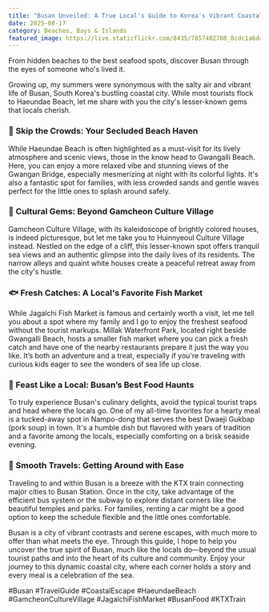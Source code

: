 ```yaml
---
title: "Busan Unveiled: A True Local's Guide to Korea's Vibrant Coastal City"
date: 2025-08-17
category: Beaches, Bays & Islands
featured_image: https://live.staticflickr.com/8435/7857402708_8cdc1a6d45.jpg
---
```

From hidden beaches to the best seafood spots, discover Busan through the eyes of someone who's lived it.

Growing up, my summers were synonymous with the salty air and vibrant life of Busan, South Korea's bustling coastal city. While most tourists flock to Haeundae Beach, let me share with you the city's lesser-known gems that locals cherish.

### 🌊 Skip the Crowds: Your Secluded Beach Haven

While Haeundae Beach is often highlighted as a must-visit for its lively atmosphere and scenic views, those in the know head to Gwangalli Beach. Here, you can enjoy a more relaxed vibe and stunning views of the Gwangan Bridge, especially mesmerizing at night with its colorful lights. It's also a fantastic spot for families, with less crowded sands and gentle waves perfect for the little ones to splash around safely.

### 🎨 Cultural Gems: Beyond Gamcheon Culture Village

Gamcheon Culture Village, with its kaleidoscope of brightly colored houses, is indeed picturesque, but let me take you to Huinnyeoul Culture Village instead. Nestled on the edge of a cliff, this lesser-known spot offers tranquil sea views and an authentic glimpse into the daily lives of its residents. The narrow alleys and quaint white houses create a peaceful retreat away from the city's hustle.

### 🐟 Fresh Catches: A Local's Favorite Fish Market

While Jagalchi Fish Market is famous and certainly worth a visit, let me tell you about a spot where my family and I go to enjoy the freshest seafood without the tourist markups. Millak Waterfront Park, located right beside Gwangalli Beach, hosts a smaller fish market where you can pick a fresh catch and have one of the nearby restaurants prepare it just the way you like. It’s both an adventure and a treat, especially if you're traveling with curious kids eager to see the wonders of sea life up close.

### 🍲 Feast Like a Local: Busan’s Best Food Haunts

To truly experience Busan's culinary delights, avoid the typical tourist traps and head where the locals go. One of my all-time favorites for a hearty meal is a tucked-away spot in Nampo-dong that serves the best Dwaeji Gukbap (pork soup) in town. It's a humble dish but flavored with years of tradition and a favorite among the locals, especially comforting on a brisk seaside evening.

### 🚄 Smooth Travels: Getting Around with Ease

Traveling to and within Busan is a breeze with the KTX train connecting major cities to Busan Station. Once in the city, take advantage of the efficient bus system or the subway to explore distant corners like the beautiful temples and parks. For families, renting a car might be a good option to keep the schedule flexible and the little ones comfortable.

Busan is a city of vibrant contrasts and serene escapes, with much more to offer than what meets the eye. Through this guide, I hope to help you uncover the true spirit of Busan, much like the locals do—beyond the usual tourist paths and into the heart of its culture and community. Enjoy your journey to this dynamic coastal city, where each corner holds a story and every meal is a celebration of the sea.

\#Busan #TravelGuide #CoastalEscape #HaeundaeBeach #GamcheonCultureVillage #JagalchiFishMarket #BusanFood #KTXTrain